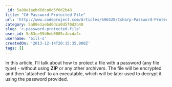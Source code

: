 ```yaml
---
_id: 5a88e1aebd6dca0d5f0d2b48
title: "C# Password Protected File"
url: 'http://www.codeproject.com/Articles/696528/Csharp-Password-Protected-File'
category: 5a88e1aebd6dca0d5f0d2b48
slug: 'c-password-protected-file'
user_id: 5a83ce59d6eb0005c4ecda2c
username: 'bill-s'
createdOn: '2013-12-14T20:15:35.000Z'
tags: []
---
```


In this article, I'll talk about how to protect a file with a password (any file type) - without using <strong>ZIP</strong> or any other archivers. The file will be encrypted and then 'attached' to an executable, which will be later used to decrypt it using the password provided.
